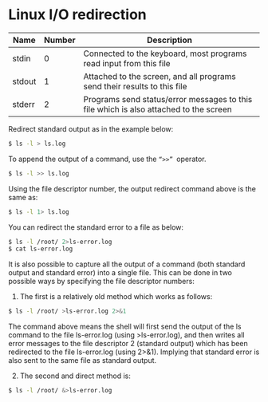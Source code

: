 # Linux I/O redirection

|Name|Number|Description|
|-----|-----|-----|
|stdin|0|Connected to the keyboard, most programs read input from this file|
|stdout|1|Attached to the screen, and all programs send their results to this file|
|stderr|2|Programs send status/error messages to this file which is also attached to the screen|

Redirect standard output as in the example below:

```bash
$ ls -l > ls.log
```

To append the output of a command, use the `“>>” `operator.

```bash
$ ls -l >> ls.log
```

Using the file descriptor number, the output redirect command above is the same as:

```bash
$ ls -l 1> ls.log
```

You can redirect the standard error to a file as below:

```bash
$ ls -l /root/ 2>ls-error.log
$ cat ls-error.log
```

It is also possible to capture all the output of a command (both standard output and standard error) into a single file. This can be done in two possible ways by specifying the file descriptor numbers:

1. The first is a relatively old method which works as follows:
```bash
$ ls -l /root/ >ls-error.log 2>&1
```
The command above means the shell will first send the output of the ls command to the file ls-error.log (using >ls-error.log), and then writes all error messages to the file descriptor 2 (standard output) which has been redirected to the file ls-error.log (using 2>&1). Implying that standard error is also sent to the same file as standard output.

2. The second and direct method is:

```bash
$ ls -l /root/ &>ls-error.log
```
